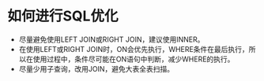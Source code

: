 # 如何进行SQL优化<a name="ddm_04_0016"></a>

-   尽量避免使用LEFT JOIN或RIGHT JOIN，建议使用INNER。
-   在使用LEFT或RIGHT JOIN时，ON会优先执行，WHERE条件在最后执行，所以在使用过程中，条件尽可能在ON语句中判断，减少WHERE的执行。
-   尽量少用子查询，改用JOIN，避免大表全表扫描。

